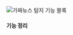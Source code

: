 ![가짜뉴스 탐지 기능 블록](https://user-images.githubusercontent.com/60456487/89540532-1d537b80-d838-11ea-9608-2fb8eb204888.png)

#### 기능 정리   
